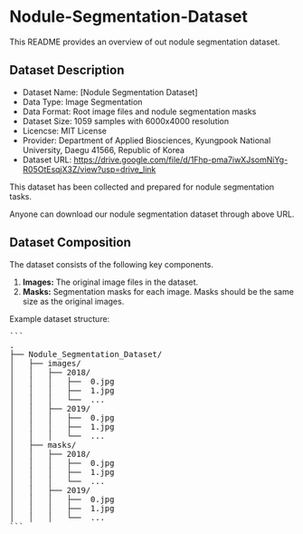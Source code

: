 # Nodule-Segmentation-Dataset

This README provides an overview of out nodule segmentation dataset.

## Dataset Description

- Dataset Name: [Nodule Segmentation Dataset]
- Data Type: Image Segmentation
- Data Format: Root image files and nodule segmentation masks
- Dataset Size: 1059 samples with 6000x4000 resolution
- Licencse: MIT License
- Provider: Department of Applied Biosciences, Kyungpook National University, Daegu 41566, Republic of Korea
- Dataset URL: https://drive.google.com/file/d/1Fhp-pma7iwXJsomNiYg-R05OtEsqjX3Z/view?usp=drive_link
  
This dataset has been collected and prepared for nodule segmentation tasks.

Anyone can download our nodule segmentation dataset through above URL.

## Dataset Composition

The dataset consists of the following key components.

1. **Images:** The original image files in the dataset.
2. **Masks:** Segmentation masks for each image. Masks should be the same size as the original images.

Example dataset structure:

<pre>
```
.
├── Nodule_Segmentation_Dataset/
│   ├── images/
│   │   ├── 2018/
│   │   │   ├──  0.jpg
│   │   │   ├──  1.jpg
│   │   │   └──  ... 
│   │   ├── 2019/
│   │   │   ├──  0.jpg
│   │   │   ├──  1.jpg
│   │   │   └──  ...
│   ├── masks/
│   │   ├── 2018/
│   │   │   ├──  0.jpg
│   │   │   ├──  1.jpg
│   │   │   └──  ... 
│   │   ├── 2019/
│   │   │   ├──  0.jpg
│   │   │   ├──  1.jpg
│   │   │   └──  ...
```
</pre>
